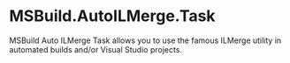 # MSBuild.AutoILMerge.Task
MSBuild Auto ILMerge Task allows you to use the famous ILMerge utility in automated builds and/or Visual Studio projects.
